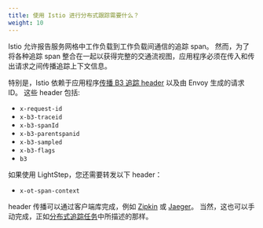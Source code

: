```yaml
---
title: 使用 Istio 进行分布式跟踪需要什么？
weight: 10
---
```


Istio 允许报告服务网格中工作负载到工作负载间通信的追踪 span。
然而，为了将各种追踪 span 整合在一起以获得完整的交通流视图，应用程序必须在传入和传出请求之间传播追踪上下文信息。

特别是，Istio 依赖于应用程序[传播 B3 追踪 header](https://github.com/openzipkin/b3-propagation) 以及由 Envoy 生成的请求 ID。
这些 header 包括:

- `x-request-id`
- `x-b3-traceid`
- `x-b3-spanId`
- `x-b3-parentspanid`
- `x-b3-sampled`
- `x-b3-flags`
- `b3`

如果使用 LightStep，您还需要转发以下 header：

- `x-ot-span-context`

header 传播可以通过客户端库完成，例如 [Zipkin](https://zipkin.io/pages/existing_instrumentations.html) 或 [Jaeger](https://github.com/jaegertracing/jaeger-client-java/tree/master/jaeger-core#b3-propagation)。
当然，这也可以手动完成，正如[分布式追踪任务](/zh/docs/tasks/telemetry/distributed-tracing/overview/#understanding-what-happened)中所描述的那样。